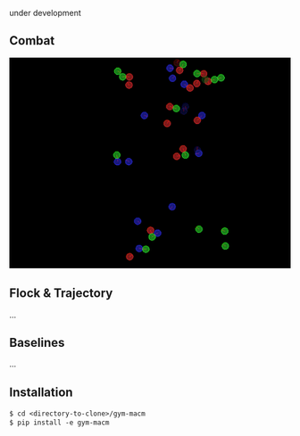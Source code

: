 
under development

Combat
-----
![Alt Text](imgs/tdm_3_15.gif)

Flock & Trajectory
-----
...

Baselines
-----
...

Installation
-----

```
$ cd <directory-to-clone>/gym-macm
$ pip install -e gym-macm
```